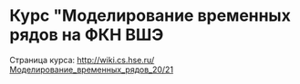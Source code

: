 # Курс "Моделирование временных рядов на ФКН ВШЭ

Страница курса: http://wiki.cs.hse.ru/Моделирование_временных_рядов_20/21
